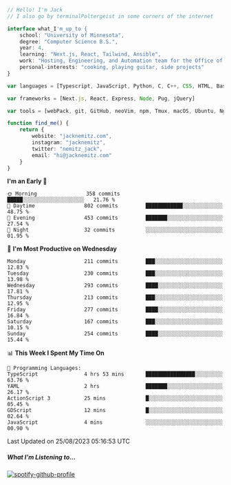 ```typescript
// Hello! I'm Jack
// I also go by terminalPoltergeist in some corners of the internet

interface what_I'm_up_to {
    school: "University of Minnesota",
    degree: "Computer Science B.S.",
    year: 4,
    learning: "Next.js, React, Tailwind, Ansible",
    work: "Hosting, Engineering, and Automation team for the Office of Information Technology at UMN",
    personal-interests: "cooking, playing guitar, side projects"
}

var languages = [Typescript, JavaScript, Python, C, C++, CSS, HTML, Bash, VimScript]

var frameworks = [Next.js, React, Express, Node, Pug, jQuery]

var tools = [webPack, git, GitHub, neoVim, npm, Tmux, macOS, Ubuntu, Nginx, Ansible, Cloudflare, DigitalOcean]

function find_me() {
    return {
        website: "jacknemitz.com",
        instagram: "jacknemitz",
        twitter: "nemitz_jack",
        email: "hi@jacknemitz.com"
    }
}
```

<!--START_SECTION:waka-->
**I'm an Early 🐤** 

```text
🌞 Morning                358 commits         █████░░░░░░░░░░░░░░░░░░░░   21.76 % 
🌆 Daytime                802 commits         ████████████░░░░░░░░░░░░░   48.75 % 
🌃 Evening                453 commits         ███████░░░░░░░░░░░░░░░░░░   27.54 % 
🌙 Night                  32 commits          ░░░░░░░░░░░░░░░░░░░░░░░░░   01.95 % 
```
📅 **I'm Most Productive on Wednesday** 

```text
Monday                   211 commits         ███░░░░░░░░░░░░░░░░░░░░░░   12.83 % 
Tuesday                  230 commits         ███░░░░░░░░░░░░░░░░░░░░░░   13.98 % 
Wednesday                293 commits         ████░░░░░░░░░░░░░░░░░░░░░   17.81 % 
Thursday                 213 commits         ███░░░░░░░░░░░░░░░░░░░░░░   12.95 % 
Friday                   277 commits         ████░░░░░░░░░░░░░░░░░░░░░   16.84 % 
Saturday                 167 commits         ███░░░░░░░░░░░░░░░░░░░░░░   10.15 % 
Sunday                   254 commits         ████░░░░░░░░░░░░░░░░░░░░░   15.44 % 
```


📊 **This Week I Spent My Time On** 

```text
💬 Programming Languages: 
TypeScript               4 hrs 53 mins       ████████████████░░░░░░░░░   63.76 % 
YAML                     2 hrs               ███████░░░░░░░░░░░░░░░░░░   26.17 % 
ActionScript 3           25 mins             █░░░░░░░░░░░░░░░░░░░░░░░░   05.45 % 
GDScript                 12 mins             █░░░░░░░░░░░░░░░░░░░░░░░░   02.64 % 
JavaScript               4 mins              ░░░░░░░░░░░░░░░░░░░░░░░░░   00.90 % 
```


 Last Updated on 25/08/2023 05:16:53 UTC
<!--END_SECTION:waka-->

##### What I'm Listening to...

[![spotify-github-profile](https://spotify-github-profile.vercel.app/api/view?uid=jack.nemitz&cover_image=true&show_offline=true&bar_color=53b14f&bar_color_cover=false&background_color=121212FF)](https://spotify-github-profile.vercel.app/api/view?uid=jack.nemitz&redirect=true)

